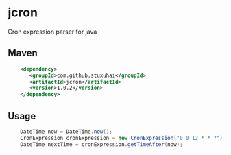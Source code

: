 # jcron
Cron expression parser for java

## Maven

``` xml
    <dependency>
       <groupId>com.github.stuxuhai</groupId>
       <artifactId>jcron</artifactId>
       <version>1.0.2</version>
    </dependency>
```

## Usage

``` java
    DateTime now = DateTime.now();
    CronExpression cronExpression = new CronExpression("0 0 12 * * ?");
    DateTime nextTime = cronExpression.getTimeAfter(now);
```
